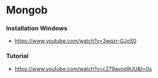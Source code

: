 # Mongob
### Installation Windows
- https://www.youtube.com/watch?v=3wqzr-GJoS0
### Tutorial
- https://www.youtube.com/watch?v=cZ79avoq9UU&t=0s

